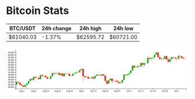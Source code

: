 # Bitcoin Stats

BTC/USDT|24h change|24h high|24h low|
|---|---|---|---|
|$61040.03|-1.37%|$62595.72|$60721.00|

<img src="./chart.svg">
